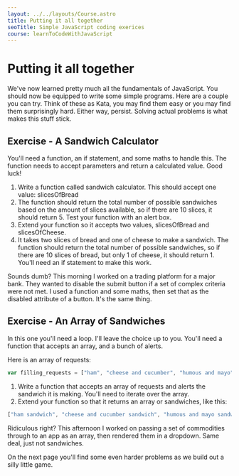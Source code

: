 ```yaml
---
layout: ../../layouts/Course.astro
title: Putting it all together
seoTitle: Simple JavaScript coding exerices
course: learnToCodeWithJavaScript
---
```


# Putting it all together

We've now learned pretty much all the fundamentals of JavaScript. You should now be equipped to write some simple programs. Here are a couple you can try. Think of these as Kata, you may find them easy or you may find them surprisingly hard. Either way, persist. Solving actual problems is what makes this stuff stick.

<div class="exercise">

## Exercise - A Sandwich Calculator

You'll need a function, an if statement, and some maths to handle this. The function needs to accept parameters and return a calculated value. Good luck!

1. Write a function called sandwich calculator. This should accept one value: slicesOfBread
2. The function should return the total number of possible sandwiches based on the amount of slices available, so if there are 10 slices, it should return 5. Test your function with an alert box.
3. Extend your function so it accepts two values, slicesOfBread and slicesOfCheese.
4. It takes two slices of bread and one of cheese to make a sandwich. The function should return the total number of possible sandwiches, so if there are 10 slices of bread, but only 1 of cheese, it should return 1. You'll need an if statement to make this work.

Sounds dumb? This morning I worked on a trading platform for a major bank. They wanted to disable the submit button if a set of complex criteria were not met. I used a function and some maths, then set that as the disabled attribute of a button. It's the same thing.

</div>

<div class="exercise">

## Exercise - An Array of Sandwiches

In this one you'll need a loop. I'll leave the choice up to you. You'll need a function that accepts an array, and a bunch of alerts.

Here is an array of requests:

```js
var filling_requests = ["ham", "cheese and cucumber", "humous and mayo"];
```

1. Write a function that accepts an array of requests and alerts the sandwich it is making. You'll need to iterate over the array.
2. Extend your function so that it returns an array or sandwiches, like this:

```js
["ham sandwich", "cheese and cucumber sandwich", "humous and mayo sandwich"];
```

Ridiculous right? This afternoon I worked on passing a set of commodities through to an app as an array, then rendered them in a dropdown. Same deal, just not sandwiches.

</div>

On the next page you'll find some even harder problems as we build out a silly little game.
